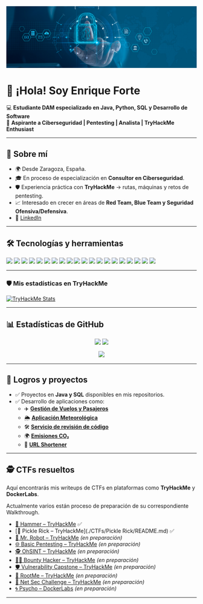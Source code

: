 <img src="ciberseguridad.jpg" alt="Mi foto de perfil">

# 👋 ¡Hola! Soy Enrique Forte  

💻 **Estudiante DAM especializado en Java, Python, SQL y Desarrollo de Software**  
🔐 **Aspirante a Ciberseguridad | Pentesting | Analista | TryHackMe Enthusiast**

---

## 🚀 Sobre mí
- 🌍 Desde Zaragoza, España.  
- 🎓 En proceso de especialización en **Consultor en Ciberseguridad**.  
- 🛡️ Experiencia práctica con **TryHackMe** → rutas, máquinas y retos de pentesting.  
- 📈 Interesado en crecer en áreas de **Red Team, Blue Team y Seguridad Ofensiva/Defensiva**.  
- 🔗 [LinkedIn](https://www.linkedin.com/in/enriqueforte/)

---

## 🛠️ Tecnologías y herramientas
<p align="left">
  
  <!-- Sistemas -->
  <img src="https://img.shields.io/badge/Linux-333?logo=linux&logoColor=white" />
  <img src="https://img.shields.io/badge/Kali%20Linux-268BEE?logo=kalilinux&logoColor=white" />
  <img src="https://img.shields.io/badge/Windows-0078D6?logo=windows&logoColor=white" />
  
  <!-- Pentesting -->
  <img src="https://img.shields.io/badge/TryHackMe-212121?logo=tryhackme&logoColor=red" />
  <img src="https://img.shields.io/badge/HackTheBox-9FEF00?logo=hackthebox&logoColor=black" />
  <img src="https://img.shields.io/badge/Burp%20Suite-FF6F00?logo=burpsuite&logoColor=white" />
  <img src="https://img.shields.io/badge/Metasploit-3A6EA5?logo=metasploit&logoColor=white" />
  <img src="https://img.shields.io/badge/Nmap-00457C?logo=nmap&logoColor=white" />
  <img src="https://img.shields.io/badge/Wireshark-1679A7?logo=wireshark&logoColor=white" />

  <!-- Desarrollo -->
  <img src="https://img.shields.io/badge/SQL-003B57?logo=postgresql&logoColor=white" />
  <img src="https://img.shields.io/badge/MySQL-4479A1?logo=mysql&logoColor=white" />
  <img src="https://img.shields.io/badge/PostgreSQL-4169E1?logo=postgresql&logoColor=white" />
  <img src="https://img.shields.io/badge/SQLite-07405E?logo=sqlite&logoColor=white" />
  <img src="https://img.shields.io/badge/Java-007396?logo=java&logoColor=white" />
  <img src="https://img.shields.io/badge/Python-3776AB?logo=python&logoColor=white" />
  <img src="https://img.shields.io/badge/C%23-239120?logo=c-sharp&logoColor=white" />
  <img src="https://img.shields.io/badge/JavaScript-F7DF1E?logo=javascript&logoColor=black" />

  <!-- DevOps -->
  <img src="https://img.shields.io/badge/Git-F05032?logo=git&logoColor=white" />
  <img src="https://img.shields.io/badge/GitHub-181717?logo=github&logoColor=white" />
  <img src="https://img.shields.io/badge/GitLab-FC6D26?logo=gitlab&logoColor=white" />
</p>


---

### 🛡️ Mis estadísticas en TryHackMe
[![TryHackMe Stats](https://tryhackme-badges.s3.amazonaws.com/whoisKiK3.png)](https://tryhackme.com/p/5368397)

---

## 📊 Estadísticas de GitHub
<p align="center">
  <img src="https://github-readme-stats.vercel.app/api?username=EnriqueForte&show_icons=true&theme=radical" height="150" />
  <img src="https://github-readme-stats.vercel.app/api/top-langs/?username=EnriqueForte&layout=compact&theme=radical" height="150" />
</p>

<p align="center">
  <img src="https://streak-stats.demolab.com/?user=EnriqueForte&theme=radical" height="150" />
</p>

---

## 🎯 Logros y proyectos
- ✅ Proyectos en **Java y SQL** disponibles en mis repositorios.  
- ✅ Desarrollo de aplicaciones como:
  - ✈️ [**Gestión de Vuelos y Pasajeros**](https://github.com/EnriqueForte/GestionVuelosyPasajeros)
  - 🌦️ [**Aplicación Meteorológica**](https://github.com/EnriqueForte/weather-app) 
  - 🛠️ [**Servicio de revisión de código**](https://github.com/EnriqueForte/code-review-service)
  - 🌍 [**Emisiones CO₂**](https://github.com/EnriqueForte/emisiones-co2)
  - 🔗 [**URL Shortener**](https://github.com/EnriqueForte/url-shortener)

---

## 🕵️ CTFs resueltos

Aquí encontrarás mis writeups de CTFs en plataformas como **TryHackMe** y **DockerLabs**.

Actualmente varios están proceso de preparación de su correspondiente Walkthrough.

- [🔨 Hammer – TryHackMe](./CTFs/Hammer/README.md) ✅
- [🥒 Pickle Rick – TryHackMe](./CTFs/Pickle Rick/README.md) ✅
- [🤖 Mr. Robot – TryHackMe](./CTFs/MrRobot/README.md) *(en preparación)*
- [🌐 Basic Pentesting – TryHackMe](./CTFs/BasicPentesting/README.md) *(en preparación)*
- [🕵️ OhSINT – TryHackMe](./CTFs/OhSINT/README.md) *(en preparación)*
- [🏴‍☠️ Bounty Hacker – TryHackMe](./CTFs/BountyHacker/README.md) *(en preparación)*
- [🛡️ Vulnerability Capstone – TryHackMe](./CTFs/VulnerabilityCapstone/README.md) *(en preparación)*
- [📂 RootMe – TryHackMe](./CTFs/RootMe/README.md) *(en preparación)*
- [🔐 Net Sec Challenge – TryHackMe](./CTFs/NetSecChallenge/README.md) *(en preparación)*
- [🌀 Psycho – DockerLabs](./CTFs/Psycho/README.md) *(en preparación)*

---
